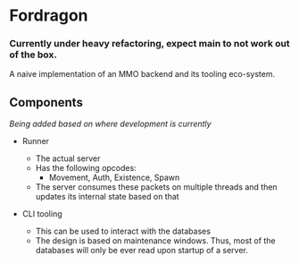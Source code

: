 # Fordragon

### Currently under heavy refactoring, expect main to not work out of the box.

A naive implementation of an MMO backend and its tooling eco-system.

## Components

_Being added based on where development is currently_

- Runner

  - The actual server
  - Has the following opcodes:
    - Movement, Auth, Existence, Spawn
  - The server consumes these packets on multiple threads and then updates its internal state based on that

- CLI tooling

  - This can be used to interact with the databases
  - The design is based on maintenance windows. Thus, most of the databases will only be ever read upon startup of a server.
